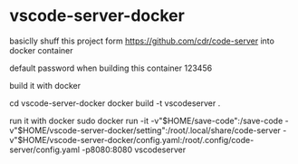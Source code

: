 # vscode-server-docker
basiclly shuff this project form https://github.com/cdr/code-server into docker container

default password when building this container 123456

build it with docker 

cd vscode-server-docker
docker build -t vscodeserver .

run it with docker
sudo docker run -it -v"$HOME/save-code":/save-code -v"$HOME/vscode-server-docker/setting":/root/.local/share/code-server -v"$HOME/vscode-server-docker/config.yaml:/root/.config/code-server/config.yaml -p8080:8080 vscodeserver 

